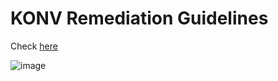 # KONV Remediation Guidelines

Check [here](https://www.google.com/url?sa=t&source=web&rct=j&opi=89978449&url=https://community.sap.com/t5/enterprise-resource-planning-q-a/code-remediation-ecc-tables-to-be-replaced-in-s-4-brownfield-implementation/qaq-p/12648389&ved=2ahUKEwiZr8b3qruJAxVpUGwGHVs3I4sQFnoECCAQAQ&usg=AOvVaw0-T1HbBfCw6lcUtvGEr2Tb)

![image](https://github.com/user-attachments/assets/6385f4c2-a6c6-4d54-830d-af7d7636de05)



